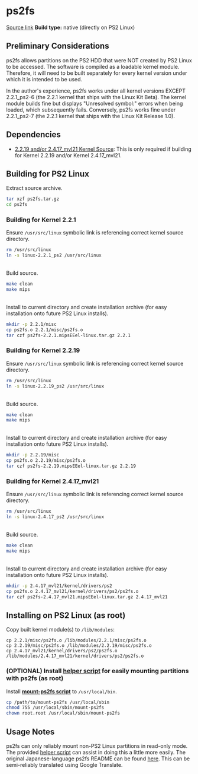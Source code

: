# ps2fs

[Source link](http://achurch.org/ps2/ps2fs.tar.gz)
**Build type:** native (directly on PS2 Linux)

## Preliminary Considerations

ps2fs allows partitions on the PS2 HDD that were NOT created by PS2 Linux to be accessed. The software is compiled as a loadable kernel module. Therefore, it will need to be built separately for every kernel version under which it is intended to be used.

In the author's experience, ps2fs works under all kernel versions EXCEPT 2.2.1_ps2-6 (the 2.2.1 kernel that ships with the Linux Kit Beta). The kernel module builds fine but displays "Unresolved symbol:" errors when being loaded, which subsequently fails. Conversely, ps2fs works fine under 2.2.1_ps2-7 (the 2.2.1 kernel that ships with the Linux Kit Release 1.0).

## Dependencies

* [2.2.19 and/or 2.4.17_mvl21 Kernel Source](../Kernel&#32;Source): This is only required if building for Kernel 2.2.19 and/or Kernel 2.4.17_mvl21.

## Building for PS2 Linux

Extract source archive.
```bash
tar xzf ps2fs.tar.gz
cd ps2fs
```

### Building for Kernel 2.2.1

Ensure ```/usr/src/linux``` symbolic link is referencing correct kernel source directory.
```bash
rm /usr/src/linux
ln -s linux-2.2.1_ps2 /usr/src/linux
```

&nbsp;  
Build source.
```bash
make clean
make mips
```

&nbsp;  
Install to current directory and create installation archive (for easy installation onto future PS2 Linux installs).
```bash
mkdir -p 2.2.1/misc
cp ps2fs.o 2.2.1/misc/ps2fs.o
tar czf ps2fs-2.2.1.mipsEEel-linux.tar.gz 2.2.1
```

### Building for Kernel 2.2.19

Ensure ```/usr/src/linux``` symbolic link is referencing correct kernel source directory.
```bash
rm /usr/src/linux
ln -s linux-2.2.19_ps2 /usr/src/linux
```

&nbsp;  
Build source.
```bash
make clean
make mips
```

&nbsp;  
Install to current directory and create installation archive (for easy installation onto future PS2 Linux installs).
```bash
mkdir -p 2.2.19/misc
cp ps2fs.o 2.2.19/misc/ps2fs.o
tar czf ps2fs-2.2.19.mipsEEel-linux.tar.gz 2.2.19
```

### Building for Kernel 2.4.17_mvl21

Ensure ```/usr/src/linux``` symbolic link is referencing correct kernel source directory.
```bash
rm /usr/src/linux
ln -s linux-2.4.17_ps2 /usr/src/linux
```

&nbsp;  
Build source.
```bash
make clean
make mips
```

&nbsp;  
Install to current directory and create installation archive (for easy installation onto future PS2 Linux installs).
```bash
mkdir -p 2.4.17_mvl21/kernel/drivers/ps2
cp ps2fs.o 2.4.17_mvl21/kernel/drivers/ps2/ps2fs.o
tar czf ps2fs-2.4.17_mvl21.mipsEEel-linux.tar.gz 2.4.17_mvl21
```

## Installing on PS2 Linux (as root)

Copy built kernel module(s) to ```/lib/modules```:
```
cp 2.2.1/misc/ps2fs.o /lib/modules/2.2.1/misc/ps2fs.o
cp 2.2.19/misc/ps2fs.o /lib/modules/2.2.19/misc/ps2fs.o
cp 2.4.17_mvl21/kernel/drivers/ps2/ps2fs.o /lib/modules/2.4.17_mvl21/kernel/drivers/ps2/ps2fs.o
```

### (OPTIONAL) Install [helper script](mount-ps2fs) for easily mounting partitions with ps2fs (as root)

Install **[mount-ps2fs script](mount-ps2fs)** to ```/usr/local/bin```.
```bash
cp /path/to/mount-ps2fs /usr/local/sbin
chmod 755 /usr/local/sbin/mount-ps2fs
chown root.root /usr/local/sbin/mount-ps2fs
```

## Usage Notes

ps2fs can only reliably mount non-PS2 Linux partitions in read-only mode. The provided [helper script](mount-ps2fs) can assist in doing this a little more easily. The original Japanese-language ps2fs README can be found [here](http://achurch.org/ps2/ps2fs.README.txt). This can be semi-reliably translated using Google Translate.


